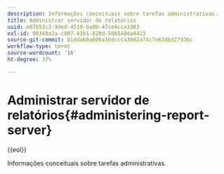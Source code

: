 ```yaml
---
description: Informações conceituais sobre tarefas administrativas.
title: Administrar servidor de relatórios
uuid: e07b53c3-9ded-4510-ba0b-47ce4cca3303
exl-id: 90340a2a-c907-41b1-828d-506548da4413
source-git-commit: b1dda69a606a16dccca30d2a74c7e63dbd27936c
workflow-type: tm+mt
source-wordcount: '16'
ht-degree: 37%

---
```


# Administrar servidor de relatórios{#administering-report-server}

{{eol}}

Informações conceituais sobre tarefas administrativas.
